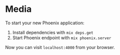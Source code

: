 # Media

To start your new Phoenix application:

1. Install dependencies with `mix deps.get`
2. Start Phoenix endpoint with `mix phoenix.server`

Now you can visit `localhost:4000` from your browser.
